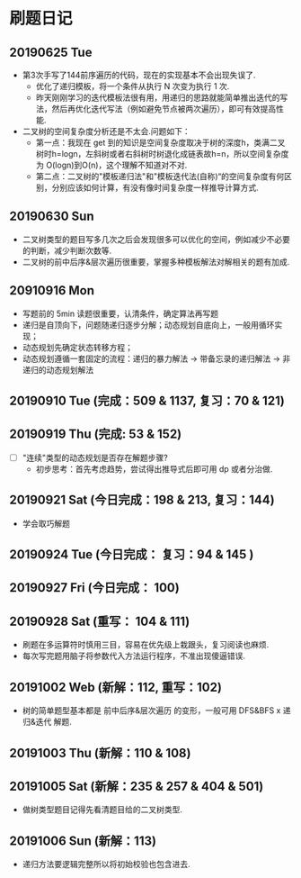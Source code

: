 # 刷题日记

## 20190625 Tue
- 第3次手写了144前序遍历的代码，现在的实现基本不会出现失误了. 
    - 优化了递归模板，将一个条件从执行 N 次变为执行 1 次.
    - 昨天刚刚学习的迭代模板法很有用，用递归的思路就能简单推出迭代的写法，然后再优化迭代写法（例如避免节点被两次遍历），即可有效提高性能.
- 二叉树的空间复杂度分析还是不太会.问题如下：
    - 第一点：我现在 get 到的知识是空间复杂度取决于树的深度h，类满二叉树时h=logn，左斜树或者右斜树时树退化成链表故h=n，所以空间复杂度为 O(logn)到O(n)，这个理解不知道对不对.
    - 第二点：二叉树的"模板递归法"和"模板迭代法(自称)“的空间复杂度有何区别，分别应该如何计算，有没有像时间复杂度一样推导计算方式.

## 20190630 Sun
- 二叉树类型的题目写多几次之后会发现很多可以优化的空间，例如减少不必要的判断，减少判断次数等.
- 二叉树的前中后序&层次遍历很重要，掌握多种模板解法对解相关的题有加成.

## 20910916 Mon
- 写题前的 5min 读题很重要，认清条件，确定算法再写题
- 递归是自顶向下，问题随递归逐步分解；动态规划自底向上，一般用循环实现；
- 动态规划先确定状态转移方程；
- 动态规划遵循一套固定的流程：递归的暴力解法 -> 带备忘录的递归解法 -> 非递归的动态规划解法

## 20190910 Tue (完成：509 & 1137, 复习：70 & 121)

## 20190919 Thu (完成: 53 & 152)
- [ ] "连续"类型的动态规划是否存在解题步骤?
    - 初步思考：首先考虑趋势，尝试得出推导式后即可用 dp 或者分治做.

## 20190921 Sat (今日完成：198 & 213, 复习：144)
- 学会取巧解题

## 20190924 Tue (今日完成： 复习：94 & 145 )

## 20190927 Fri (今日完成： 100)

## 20190928 Sat (重写： 104 & 111)
- 刷题在多运算符时慎用三目，容易在优先级上栽跟头，复习阅读也麻烦.
- 每次写完题用脑子将参数代入方法运行程序，不准出现傻逼错误.

## 20191002 Web (新解：112, 重写：102)
- 树的简单题型基本都是 前中后序&层次遍历 的变形，一般可用 DFS&BFS x 递归&迭代 解题.

## 20191003 Thu (新解：110 & 108)

## 20191005 Sat (新解：235 & 257 & 404 & 501)
- 做树类型题目记得先看清题目给的二叉树类型.

## 20191006 Sun (新解：113)
- 递归方法要逻辑完整所以将初始校验也包含进去.